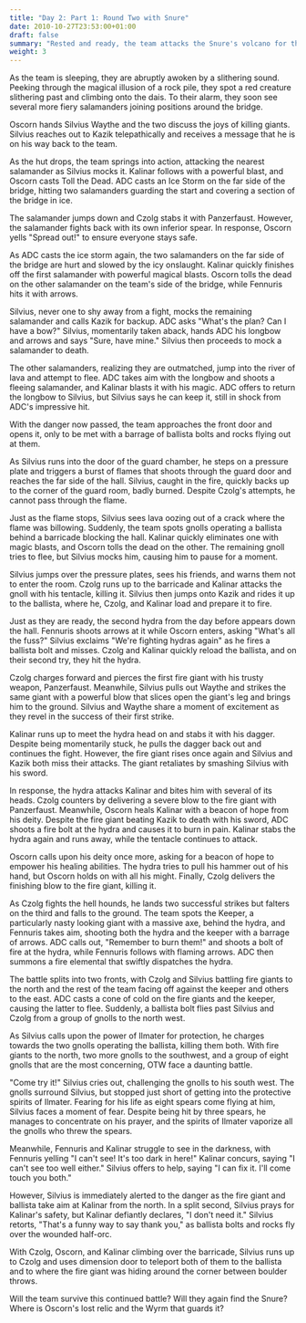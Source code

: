 ```yaml
---
title: "Day 2: Part 1: Round Two with Snure"
date: 2010-10-27T23:53:00+01:00
draft: false
summary: "Rested and ready, the team attacks the Snure's volcano for the second time"
weight: 3
---
```

As the team is sleeping, they are abruptly awoken by a slithering sound. Peeking through the magical illusion of a rock pile, they spot a red creature slithering past and climbing onto the dais. To their alarm, they soon see several more fiery salamanders joining positions around the bridge.

Oscorn hands Silvius Waythe and the two discuss the joys of killing giants. Silvius reaches out to Kazik telepathically and receives a message that he is on his way back to the team.

As the hut drops, the team springs into action, attacking the nearest salamander as Silvius mocks it. Kalinar follows with a powerful blast, and Oscorn casts Toll the Dead. ADC casts an Ice Storm on the far side of the bridge, hitting two salamanders guarding the start and covering a section of the bridge in ice.

The salamander jumps down and Czolg stabs it with Panzerfaust. However, the salamander fights back with its own inferior spear. In response, Oscorn yells "Spread out!" to ensure everyone stays safe.

As ADC casts the ice storm again, the two salamanders on the far side of the bridge are hurt and slowed by the icy onslaught. Kalinar quickly finishes off the first salamander with powerful magical blasts. Oscorn tolls the dead on the other salamander on the team's side of the bridge, while Fennuris hits it with arrows.

Silvius, never one to shy away from a fight, mocks the remaining salamander and calls Kazik for backup. ADC asks "What's the plan? Can I have a bow?" Silvius, momentarily taken aback, hands ADC his longbow and arrows and says "Sure, have mine." Silvius then proceeds to mock a salamander to death.

The other salamanders, realizing they are outmatched, jump into the river of lava and attempt to flee. ADC takes aim with the longbow and shoots a fleeing salamander, and Kalinar blasts it with his magic. ADC offers to return the longbow to Silvius, but Silvius says he can keep it, still in shock from ADC's impressive hit.

With the danger now passed, the team approaches the front door and opens it, only to be met with a barrage of ballista bolts and rocks flying out at them.

As Silvius runs into the door of the guard chamber, he steps on a pressure plate and triggers a burst of flames that shoots through the guard door and reaches the far side of the hall. Silvius, caught in the fire, quickly backs up to the corner of the guard room, badly burned. Despite Czolg's attempts, he cannot pass through the flame.

Just as the flame stops, Silvius sees lava oozing out of a crack where the flame was billowing. Suddenly, the team spots gnolls operating a ballista behind a barricade blocking the hall. Kalinar quickly eliminates one with magic blasts, and Oscorn tolls the dead on the other. The remaining gnoll tries to flee, but Silvius mocks him, causing him to pause for a moment.

Silvius jumps over the pressure plates, sees his friends, and warns them not to enter the room. Czolg runs up to the barricade and Kalinar attacks the gnoll with his tentacle, killing it. Silvius then jumps onto Kazik and rides it up to the ballista, where he, Czolg, and Kalinar load and prepare it to fire.

Just as they are ready, the second hydra from the day before appears down the hall. Fennuris shoots arrows at it while Oscorn enters, asking "What's all the fuss?" Silvius exclaims "We're fighting hydras again" as he fires a ballista bolt and misses. Czolg and Kalinar quickly reload the ballista, and on their second try, they hit the hydra.

Czolg charges forward and pierces the first fire giant with his trusty weapon, Panzerfaust. Meanwhile, Silvius pulls out Waythe and strikes the same giant with a powerful blow that slices open the giant's leg and brings him to the ground. Silvius and Waythe share a moment of excitement as they revel in the success of their first strike.

Kalinar runs up to meet the hydra head on and stabs it with his dagger. Despite being momentarily stuck, he pulls the dagger back out and continues the fight. However, the fire giant rises once again and Silvius and Kazik both miss their attacks. The giant retaliates by smashing Silvius with his sword.

In response, the hydra attacks Kalinar and bites him with several of its heads. Czolg counters by delivering a severe blow to the fire giant with Panzerfaust. Meanwhile, Oscorn heals Kalinar with a beacon of hope from his deity. Despite the fire giant beating Kazik to death with his sword, ADC shoots a fire bolt at the hydra and causes it to burn in pain. Kalinar stabs the hydra again and runs away, while the tentacle continues to attack.

Oscorn calls upon his deity once more, asking for a beacon of hope to empower his healing abilities. The hydra tries to pull his hammer out of his hand, but Oscorn holds on with all his might. Finally, Czolg delivers the finishing blow to the fire giant, killing it.

As Czolg fights the hell hounds, he lands two successful strikes but falters on the third and falls to the ground. The team spots the Keeper, a particularly nasty looking giant with a massive axe, behind the hydra, and Fennuris takes aim, shooting both the hydra and the keeper with a barrage of arrows. ADC calls out, "Remember to burn them!" and shoots a bolt of fire at the hydra, while Fennuris follows with flaming arrows. ADC then summons a fire elemental that swiftly dispatches the hydra.

The battle splits into two fronts, with Czolg and Silvius battling fire giants to the north and the rest of the team facing off against the keeper and others to the east. ADC casts a cone of cold on the fire giants and the keeper, causing the latter to flee. Suddenly, a ballista bolt flies past Silvius and Czolg from a group of gnolls to the north west.

As Silvius calls upon the power of Ilmater for protection, he charges towards the two gnolls operating the ballista, killing them both. With fire giants to the north, two more gnolls to the southwest, and a group of eight gnolls that are the most concerning, OTW face a daunting battle.

"Come try it!" Silvius cries out, challenging the gnolls to his south west. The gnolls surround Silvius, but stopped just short of getting into the protective spirits of Ilmater. Fearing for his life as eight spears come flying at him, Silvius faces a moment of fear. Despite being hit by three spears, he manages to concentrate on his prayer, and the spirits of Ilmater vaporize all the gnolls who threw the spears.

Meanwhile, Fennuris and Kalinar struggle to see in the darkness, with Fennuris yelling "I can't see! It's too dark in here!" Kalinar concurs, saying "I can't see too well either." Silvius offers to help, saying "I can fix it. I'll come touch you both."

However, Silvius is immediately alerted to the danger as the fire giant and ballista take aim at Kalinar from the north. In a split second, Silvius prays for Kalinar's safety, but Kalinar defiantly declares, "I don't need it." Silvius retorts, "That's a funny way to say thank you," as ballista bolts and rocks fly over the wounded half-orc.

With Czolg, Oscorn, and Kalinar climbing over the barricade, Silvius runs up to Czolg and uses dimension door to teleport both of them to the ballista and to where the fire giant was hiding around the corner between boulder throws. 

Will the team survive this continued battle? Will they again find the Snure? Where is Oscorn's lost relic and the Wyrm that guards it?
